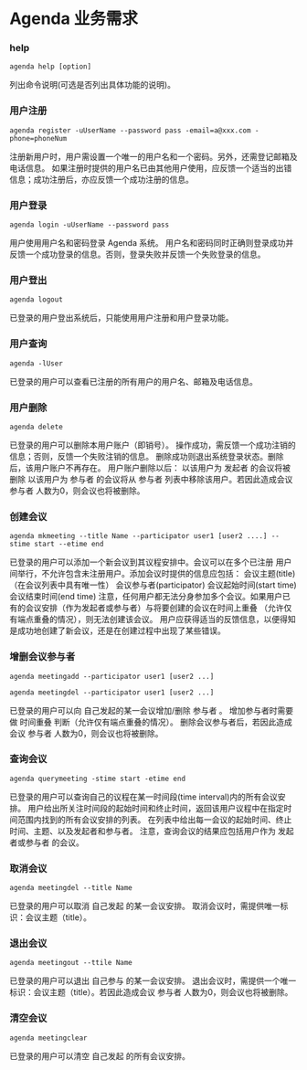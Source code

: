 # Agenda 业务需求

### help

`agenda help [option]`

列出命令说明(可选是否列出具体功能的说明)。

### 用户注册

`agenda register -uUserName --password pass -email=a@xxx.com -phone=phoneNum`

注册新用户时，用户需设置一个唯一的用户名和一个密码。另外，还需登记邮箱及电话信息。
如果注册时提供的用户名已由其他用户使用，应反馈一个适当的出错信息；成功注册后，亦应反馈一个成功注册的信息。

### 用户登录

`agenda login -uUserName --password pass`

用户使用用户名和密码登录 Agenda 系统。
用户名和密码同时正确则登录成功并反馈一个成功登录的信息。否则，登录失败并反馈一个失败登录的信息。

### 用户登出

`agenda logout`

已登录的用户登出系统后，只能使用用户注册和用户登录功能。

### 用户查询

`agenda -lUser`

已登录的用户可以查看已注册的所有用户的用户名、邮箱及电话信息。

### 用户删除

`agenda delete`

已登录的用户可以删除本用户账户（即销号）。
操作成功，需反馈一个成功注销的信息；否则，反馈一个失败注销的信息。
删除成功则退出系统登录状态。删除后，该用户账户不再存在。
用户账户删除以后：
以该用户为 发起者 的会议将被删除
以该用户为 参与者 的会议将从 参与者 列表中移除该用户。若因此造成会议 参与者 人数为0，则会议也将被删除。

### 创建会议

`agenda mkmeeting --title Name --participator user1 [user2 ....] --stime start --etime end`

已登录的用户可以添加一个新会议到其议程安排中。会议可以在多个已注册 用户间举行，不允许包含未注册用户。添加会议时提供的信息应包括：
会议主题(title)（在会议列表中具有唯一性）
会议参与者(participator)
会议起始时间(start time)
会议结束时间(end time)
注意，任何用户都无法分身参加多个会议。如果用户已有的会议安排（作为发起者或参与者）与将要创建的会议在时间上重叠 （允许仅有端点重叠的情况），则无法创建该会议。
用户应获得适当的反馈信息，以便得知是成功地创建了新会议，还是在创建过程中出现了某些错误。

### 增删会议参与者

`agenda meetingadd --participator user1 [user2 ...]`

`agenda meetingdel --participator user1 [user2 ...]`

已登录的用户可以向 自己发起的某一会议增加/删除 参与者 。
增加参与者时需要做 时间重叠 判断（允许仅有端点重叠的情况）。
删除会议参与者后，若因此造成会议 参与者 人数为0，则会议也将被删除。

### 查询会议

`agenda querymeeting -stime start -etime end`

已登录的用户可以查询自己的议程在某一时间段(time interval)内的所有会议安排。
用户给出所关注时间段的起始时间和终止时间，返回该用户议程中在指定时间范围内找到的所有会议安排的列表。
在列表中给出每一会议的起始时间、终止时间、主题、以及发起者和参与者。
注意，查询会议的结果应包括用户作为 发起者或参与者 的会议。

### 取消会议

`agenda meetingdel --title Name`

已登录的用户可以取消 自己发起 的某一会议安排。
取消会议时，需提供唯一标识：会议主题（title）。

### 退出会议

`agenda meetingout --ttile Name`

已登录的用户可以退出 自己参与 的某一会议安排。
退出会议时，需提供一个唯一标识：会议主题（title）。若因此造成会议 参与者 人数为0，则会议也将被删除。

### 清空会议

`agenda meetingclear`

已登录的用户可以清空 自己发起 的所有会议安排。